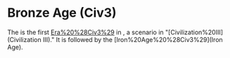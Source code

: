 # Bronze Age (Civ3)

The is the first [Era%20%28Civ3%29](era) in , a scenario in "[Civilization%20III](Civilization III)." It is followed by the [Iron%20Age%20%28Civ3%29](Iron Age).